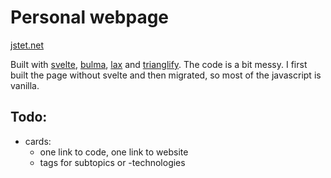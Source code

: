 # Personal webpage

[jstet.net](https://jstet.net)

Built with [svelte](https://svelte.dev/), [bulma](https://bulma.io/), [lax](https://github.com/alexfoxy/lax.js) and [trianglify](https://github.com/qrohlf/trianglify). The code is a bit messy. I first built the page without svelte and then migrated, so most of the javascript is vanilla.

## Todo:
- cards:
  - one link to code, one link to website
  - tags for subtopics or -technologies
